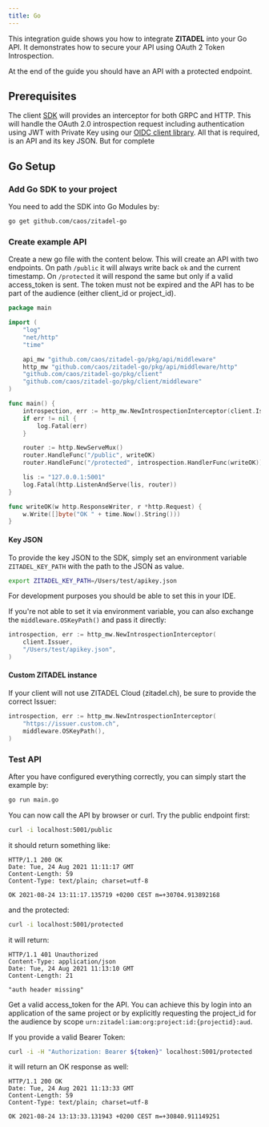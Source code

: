 ```yaml
---
title: Go
---
```


This integration guide shows you how to integrate **ZITADEL** into your Go API. It demonstrates how to secure your API using
OAuth 2 Token Introspection.

At the end of the guide you should have an API with a protected endpoint.

## Prerequisites

The client [SDK](https://github.com/caos/zitadel-go) will provides an interceptor for both GRPC and HTTP.
This will handle the OAuth 2.0 introspection request including authentication using JWT with Private Key using our [OIDC client library](https://github.com/caos/oidc).
All that is required, is an API and its key JSON. But for complete

## Go Setup

### Add Go SDK to your project

You need to add the SDK into Go Modules by:

```bash
go get github.com/caos/zitadel-go
```

### Create example API

Create a new go file with the content below. This will create an API with two endpoints. On path `/public` it will always write
back `ok` and the current timestamp. On `/protected` it will respond the same but only if a valid access_token is sent. The token
must not be expired and the API has to be part of the audience (either client_id or project_id).

```go
package main

import (
	"log"
	"net/http"
	"time"

	api_mw "github.com/caos/zitadel-go/pkg/api/middleware"
	http_mw "github.com/caos/zitadel-go/pkg/api/middleware/http"
	"github.com/caos/zitadel-go/pkg/client"
	"github.com/caos/zitadel-go/pkg/client/middleware"
)

func main() {
	introspection, err := http_mw.NewIntrospectionInterceptor(client.Issuer, middleware.OSKeyPath())
	if err != nil {
		log.Fatal(err)
	}

	router := http.NewServeMux()
	router.HandleFunc("/public", writeOK)
	router.HandleFunc("/protected", introspection.HandlerFunc(writeOK))

	lis := "127.0.0.1:5001"
	log.Fatal(http.ListenAndServe(lis, router))
}

func writeOK(w http.ResponseWriter, r *http.Request) {
	w.Write([]byte("OK " + time.Now().String()))
}

```

#### Key JSON

To provide the key JSON to the SDK, simply set an environment variable `ZITADEL_KEY_PATH` with the path to the JSON as value.

```bash
export ZITADEL_KEY_PATH=/Users/test/apikey.json
```

For development purposes you should be able to set this in your IDE.

If you're not able to set it via environment variable, you can also exchange the `middleware.OSKeyPath()` and pass it directly:

```go
introspection, err := http_mw.NewIntrospectionInterceptor(
	client.Issuer,
	"/Users/test/apikey.json",
)
```

#### Custom ZITADEL instance

If your client will not use ZITADEL Cloud (zitadel.ch), be sure to provide the correct Issuer:
```go
introspection, err := http_mw.NewIntrospectionInterceptor(
	"https://issuer.custom.ch",
	middleware.OSKeyPath(), 
)
```

### Test API

After you have configured everything correctly, you can simply start the example by:

```bash
go run main.go
```

You can now call the API by browser or curl. Try the public endpoint first:

```bash
curl -i localhost:5001/public
```

it should return something like: 

```
HTTP/1.1 200 OK
Date: Tue, 24 Aug 2021 11:11:17 GMT
Content-Length: 59
Content-Type: text/plain; charset=utf-8

OK 2021-08-24 13:11:17.135719 +0200 CEST m=+30704.913892168
```

and the protected:

```bash
curl -i localhost:5001/protected
```

it will return:

```
HTTP/1.1 401 Unauthorized
Content-Type: application/json
Date: Tue, 24 Aug 2021 11:13:10 GMT
Content-Length: 21

"auth header missing"
```

Get a valid access_token for the API. You can achieve this by login into an application of the same project or
by explicitly requesting the project_id for the audience by scope `urn:zitadel:iam:org:project:id:{projectid}:aud`.

If you provide a valid Bearer Token:

```bash
curl -i -H "Authorization: Bearer ${token}" localhost:5001/protected
```

it will return an OK response as well:
```
HTTP/1.1 200 OK
Date: Tue, 24 Aug 2021 11:13:33 GMT
Content-Length: 59
Content-Type: text/plain; charset=utf-8

OK 2021-08-24 13:13:33.131943 +0200 CEST m=+30840.911149251
```